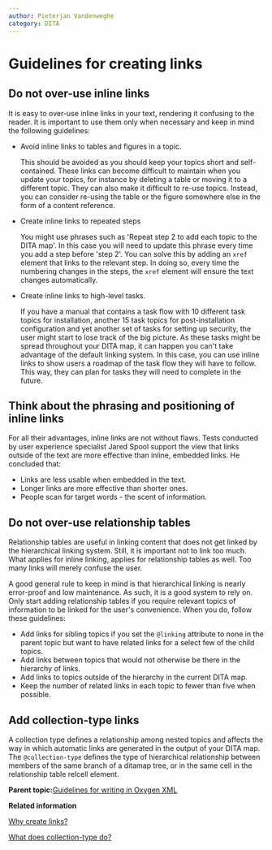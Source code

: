 ```yaml
---
author: Pieterjan Vandenweghe
category: DITA
---
```


# Guidelines for creating links

## Do not over-use inline links

It is easy to over-use inline links in your text, rendering it confusing to the reader. It is important to use them only when necessary and keep in mind the following guidelines:

-   Avoid inline links to tables and figures in a topic.

    This should be avoided as you should keep your topics short and self-contained. These links can become difficult to maintain when you update your topics, for instance by deleting a table or moving it to a different topic. They can also make it difficult to re-use topics. Instead, you can consider re-using the table or the figure somewhere else in the form of a content reference.

-   Create inline links to repeated steps

    You might use phrases such as 'Repeat step 2 to add each topic to the DITA map'. In this case you will need to update this phrase every time you add a step before 'step 2'. You can solve this by adding an `xref` element that links to the relevant step. In doing so, every time the numbering changes in the steps, the `xref` element will ensure the text changes automatically.

-   Create inline links to high-level tasks.

    If you have a manual that contains a task flow with 10 different task topics for installation, another 15 task topics for post-installation configuration and yet another set of tasks for setting up security, the user might start to lose track of the big picture. As these tasks might be spread throughout your DITA map, it can happen you can't take advantage of the default linking system. In this case, you can use inline links to show users a roadmap of the task flow they will have to follow. This way, they can plan for tasks they will need to complete in the future.


## Think about the phrasing and positioning of inline links

For all their advantages, inline links are not without flaws. Tests conducted by user experience specialist Jared Spool support the view that links outside of the text are more effective than inline, embedded links. He concluded that:

-   Links are less usable when embedded in the text.
-   Longer links are more effective than shorter ones.
-   People scan for target words - the scent of information.

## Do not over-use relationship tables

Relationship tables are useful in linking content that does not get linked by the hierarchical linking system. Still, it is important not to link too much. What applies for inline linking, applies for relationship tables as well. Too many links will merely confuse the user.

A good general rule to keep in mind is that hierarchical linking is nearly error-proof and low maintenance. As such, it is a good system to rely on. Only start adding relationship tables if you require relevant topics of information to be linked for the user's convenience. When you do, follow these guidelines:

-   Add links for sibling topics if you set the `@linking` attribute to none in the parent topic but want to have related links for a select few of the child topics.
-   Add links between topics that would not otherwise be there in the hierarchy of links.
-   Add links to topics outside of the hierarchy in the current DITA map.
-   Keep the number of related links in each topic to fewer than five when possible.

## Add collection-type links

A collection type defines a relationship among nested topics and affects the way in which automatic links are generated in the output of your DITA map. The `@collection-type` defines the type of hierarchical relationship between members of the same branch of a ditamap tree, or in the same cell in the relationship table relcell element.

**Parent topic:**[Guidelines for writing in Oxygen XML](../en/to_guidelines_and_tips_oxygen_xml.md)

**Related information**  


[Why create links?](co_why_create_links.md)

[What does collection-type do?](co_collection_type.md)


